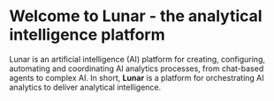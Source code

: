 # Welcome to Lunar - the analytical intelligence platform

Lunar is an artificial intelligence (AI) platform for creating, configuring, automating and coordinating AI analytics processes, from chat-based agents to complex AI. In short, **Lunar** is a platform for orchestrating AI analytics to deliver analytical intelligence.